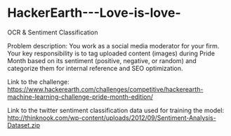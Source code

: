 # HackerEarth---Love-is-love-
OCR &amp; Sentiment Classification

Problem description: You work as a social media moderator for your firm. Your key responsibility is to tag uploaded content (images) during Pride Month based on its sentiment
(positive, negative, or random) and categorize them for internal reference and SEO optimization.

Link to the challenge: https://www.hackerearth.com/challenges/competitive/hackerearth-machine-learning-challenge-pride-month-edition/

Link to the twitter sentiment classification data used for training the model: http://thinknook.com/wp-content/uploads/2012/09/Sentiment-Analysis-Dataset.zip
